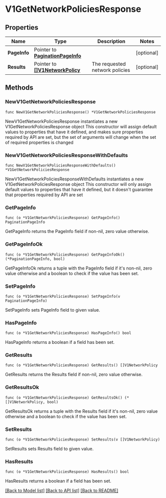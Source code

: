 # V1GetNetworkPoliciesResponse

## Properties

Name | Type | Description | Notes
------------ | ------------- | ------------- | -------------
**PageInfo** | Pointer to [**PaginationPageInfo**](paginationPageInfo.md) |  | [optional] 
**Results** | Pointer to [**[]V1NetworkPolicy**](v1NetworkPolicy.md) | The requested network policies | [optional] 

## Methods

### NewV1GetNetworkPoliciesResponse

`func NewV1GetNetworkPoliciesResponse() *V1GetNetworkPoliciesResponse`

NewV1GetNetworkPoliciesResponse instantiates a new V1GetNetworkPoliciesResponse object
This constructor will assign default values to properties that have it defined,
and makes sure properties required by API are set, but the set of arguments
will change when the set of required properties is changed

### NewV1GetNetworkPoliciesResponseWithDefaults

`func NewV1GetNetworkPoliciesResponseWithDefaults() *V1GetNetworkPoliciesResponse`

NewV1GetNetworkPoliciesResponseWithDefaults instantiates a new V1GetNetworkPoliciesResponse object
This constructor will only assign default values to properties that have it defined,
but it doesn't guarantee that properties required by API are set

### GetPageInfo

`func (o *V1GetNetworkPoliciesResponse) GetPageInfo() PaginationPageInfo`

GetPageInfo returns the PageInfo field if non-nil, zero value otherwise.

### GetPageInfoOk

`func (o *V1GetNetworkPoliciesResponse) GetPageInfoOk() (*PaginationPageInfo, bool)`

GetPageInfoOk returns a tuple with the PageInfo field if it's non-nil, zero value otherwise
and a boolean to check if the value has been set.

### SetPageInfo

`func (o *V1GetNetworkPoliciesResponse) SetPageInfo(v PaginationPageInfo)`

SetPageInfo sets PageInfo field to given value.

### HasPageInfo

`func (o *V1GetNetworkPoliciesResponse) HasPageInfo() bool`

HasPageInfo returns a boolean if a field has been set.

### GetResults

`func (o *V1GetNetworkPoliciesResponse) GetResults() []V1NetworkPolicy`

GetResults returns the Results field if non-nil, zero value otherwise.

### GetResultsOk

`func (o *V1GetNetworkPoliciesResponse) GetResultsOk() (*[]V1NetworkPolicy, bool)`

GetResultsOk returns a tuple with the Results field if it's non-nil, zero value otherwise
and a boolean to check if the value has been set.

### SetResults

`func (o *V1GetNetworkPoliciesResponse) SetResults(v []V1NetworkPolicy)`

SetResults sets Results field to given value.

### HasResults

`func (o *V1GetNetworkPoliciesResponse) HasResults() bool`

HasResults returns a boolean if a field has been set.


[[Back to Model list]](../README.md#documentation-for-models) [[Back to API list]](../README.md#documentation-for-api-endpoints) [[Back to README]](../README.md)


